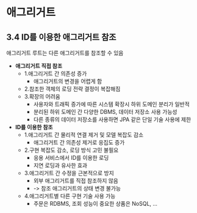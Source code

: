 # 애그리거트

## 3.4 ID를 이용한 애그리거트 참조

애그리거트 루트는 다른 애그리거트를 참조할 수 있음

- **애그리거트 직접 참조**
  - 1.애그리거트 간 의존성 증가
    - 애그리거트의 변경을 어렵게 함
  - 2.참조한 객체의 로딩 전략 결정이 복잡해짐
  - 3.확장의 어려움
    - 사용자와 트래픽 증가에 따른 시스템 확장시 하위 도메인 분리가 일반적
    - 분리된 하위 도메인 간 다양한 DBMS, 데이터 저장소 사용 가능성
    - 다른 종류의 데이터 저장소를 사용하면 JPA 같은 단일 기술 사용에 제한
- **ID를 이용한 참조**
  - 1.애그리거트 간 물리적 연결 제거 및 모델 복잡도 감소
    - 애그리거트 간 의존성 제거로 응집도 증가
  - 2.구현 복잡도 감소, 로딩 방식 고민 불필요
    - 응용 서비스에서 ID를 이용한 로딩
    - 지연 로딩과 유사한 효과
  - 3.애그리거트 간 수정을 근본적으로 방지
    - 외부 애그리거트를 직접 참조하지 않음
    - -> 참조 애그리거트의 상태 변경 불가능
  - 4.애그리거트별 다른 구현 기술 사용 가능
    - 주문은 RDBMS, 조회 성능이 중요한 상품은 NoSQL, ...